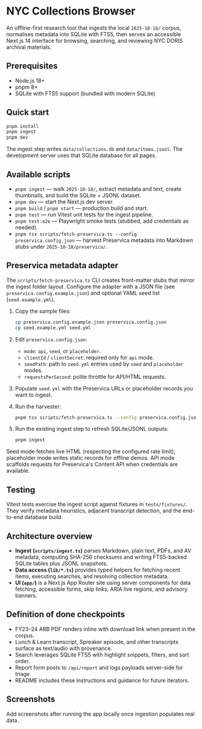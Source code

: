 # NYC Collections Browser

An offline-first research tool that ingests the local `2025-10-18/` corpus, normalises metadata into SQLite with FTS5,
then serves an accessible Next.js 14 interface for browsing, searching, and reviewing NYC DORIS archival materials.

## Prerequisites

- Node.js 18+
- pnpm 8+
- SQLite with FTS5 support (bundled with modern SQLite)

## Quick start

```bash
pnpm install
pnpm ingest
pnpm dev
```

The ingest step writes `data/collections.db` and `data/items.jsonl`. The development server uses that SQLite database for
all pages.

## Available scripts

- `pnpm ingest` — walk `2025-10-18/`, extract metadata and text, create thumbnails, and build the SQLite + JSONL dataset.
- `pnpm dev` — start the Next.js dev server.
- `pnpm build` / `pnpm start` — production build and start.
- `pnpm test` — run Vitest unit tests for the ingest pipeline.
- `pnpm test:e2e` — Playwright smoke tests (stubbed, add credentials as needed).
- `pnpm tsx scripts/fetch-preservica.ts --config preservica.config.json` — harvest Preservica metadata into Markdown stubs
  under `2025-10-18/preservica/`.

## Preservica metadata adapter

The `scripts/fetch-preservica.ts` CLI creates front-matter stubs that mirror the ingest folder layout. Configure the adapter
with a JSON file (see `preservica.config.example.json`) and optional YAML seed list (`seed.example.yml`).

1. Copy the sample files:

   ```bash
   cp preservica.config.example.json preservica.config.json
   cp seed.example.yml seed.yml
   ```

2. Edit `preservica.config.json`:

   - `mode`: `api`, `seed`, or `placeholder`.
   - `clientId` / `clientSecret`: required only for `api` mode.
   - `seedPath`: path to `seed.yml` entries used by `seed` and `placeholder` modes.
   - `requestsPerSecond`: polite throttle for API/HTML requests.

3. Populate `seed.yml` with the Preservica URLs or placeholder records you want to ingest.

4. Run the harvester:

   ```bash
   pnpm tsx scripts/fetch-preservica.ts --config preservica.config.json
   ```

5. Run the existing ingest step to refresh SQLite/JSONL outputs:

   ```bash
   pnpm ingest
   ```

Seed mode fetches live HTML (respecting the configured rate limit); placeholder mode writes static records for offline demos.
API mode scaffolds requests for Preservica's Content API when credentials are available.

## Testing

Vitest tests exercise the ingest script against fixtures in `tests/fixtures/`. They verify metadata heuristics, adjacent
transcript detection, and the end-to-end database build.

## Architecture overview

- **Ingest (`scripts/ingest.ts`)** parses Markdown, plain text, PDFs, and AV metadata, computing SHA-256 checksums and
  writing FTS5-backed SQLite tables plus JSONL snapshots.
- **Data access (`lib/*.ts`)** provides typed helpers for fetching recent items, executing searches, and resolving
  collection metadata.
- **UI (`app/`)** is a Next.js App Router site using server components for data fetching, accessible forms, skip links,
  ARIA live regions, and advisory banners.

## Definition of done checkpoints

- FY23–24 ARB PDF renders inline with download link when present in the corpus.
- Lunch & Learn transcript, Spreaker episode, and other transcripts surface as text/audio with provenance.
- Search leverages SQLite FTS5 with highlight snippets, filters, and sort order.
- Report form posts to `/api/report` and logs payloads server-side for triage.
- README includes these instructions and guidance for future iterators.

## Screenshots

Add screenshots after running the app locally once ingestion populates real data.
